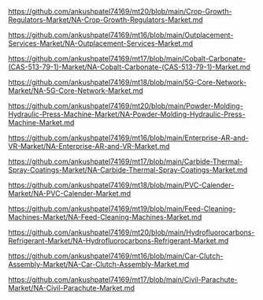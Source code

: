 <p><a href="https://github.com/ankushpatel74169/mt20/blob/main/Crop-Growth-Regulators-Market/NA-Crop-Growth-Regulators-Market.md">https://github.com/ankushpatel74169/mt20/blob/main/Crop-Growth-Regulators-Market/NA-Crop-Growth-Regulators-Market.md</a></p><p><a href="https://github.com/ankushpatel74169/mt16/blob/main/Outplacement-Services-Market/NA-Outplacement-Services-Market.md">https://github.com/ankushpatel74169/mt16/blob/main/Outplacement-Services-Market/NA-Outplacement-Services-Market.md</a></p><p><a href="https://github.com/ankushpatel74169/mt17/blob/main/Cobalt-Carbonate-(CAS-513-79-1)-Market/NA-Cobalt-Carbonate-(CAS-513-79-1)-Market.md">https://github.com/ankushpatel74169/mt17/blob/main/Cobalt-Carbonate-(CAS-513-79-1)-Market/NA-Cobalt-Carbonate-(CAS-513-79-1)-Market.md</a></p><p><a href="https://github.com/ankushpatel74169/mt18/blob/main/5G-Core-Network-Market/NA-5G-Core-Network-Market.md">https://github.com/ankushpatel74169/mt18/blob/main/5G-Core-Network-Market/NA-5G-Core-Network-Market.md</a></p><p><a href="https://github.com/ankushpatel74169/mt20/blob/main/Powder-Molding-Hydraulic-Press-Machine-Market/NA-Powder-Molding-Hydraulic-Press-Machine-Market.md">https://github.com/ankushpatel74169/mt20/blob/main/Powder-Molding-Hydraulic-Press-Machine-Market/NA-Powder-Molding-Hydraulic-Press-Machine-Market.md</a></p><p><a href="https://github.com/ankushpatel74169/mt16/blob/main/Enterprise-AR-and-VR-Market/NA-Enterprise-AR-and-VR-Market.md">https://github.com/ankushpatel74169/mt16/blob/main/Enterprise-AR-and-VR-Market/NA-Enterprise-AR-and-VR-Market.md</a></p><p><a href="https://github.com/ankushpatel74169/mt17/blob/main/Carbide-Thermal-Spray-Coatings-Market/NA-Carbide-Thermal-Spray-Coatings-Market.md">https://github.com/ankushpatel74169/mt17/blob/main/Carbide-Thermal-Spray-Coatings-Market/NA-Carbide-Thermal-Spray-Coatings-Market.md</a></p><p><a href="https://github.com/ankushpatel74169/mt18/blob/main/PVC-Calender-Market/NA-PVC-Calender-Market.md">https://github.com/ankushpatel74169/mt18/blob/main/PVC-Calender-Market/NA-PVC-Calender-Market.md</a></p><p><a href="https://github.com/ankushpatel74169/mt19/blob/main/Feed-Cleaning-Machines-Market/NA-Feed-Cleaning-Machines-Market.md">https://github.com/ankushpatel74169/mt19/blob/main/Feed-Cleaning-Machines-Market/NA-Feed-Cleaning-Machines-Market.md</a></p><p><a href="https://github.com/ankushpatel74169/mt20/blob/main/Hydrofluorocarbons-Refrigerant-Market/NA-Hydrofluorocarbons-Refrigerant-Market.md">https://github.com/ankushpatel74169/mt20/blob/main/Hydrofluorocarbons-Refrigerant-Market/NA-Hydrofluorocarbons-Refrigerant-Market.md</a></p><p><a href="https://github.com/ankushpatel74169/mt16/blob/main/Car-Clutch-Assembly-Market/NA-Car-Clutch-Assembly-Market.md">https://github.com/ankushpatel74169/mt16/blob/main/Car-Clutch-Assembly-Market/NA-Car-Clutch-Assembly-Market.md</a></p><p><a href="https://github.com/ankushpatel74169/mt17/blob/main/Civil-Parachute-Market/NA-Civil-Parachute-Market.md">https://github.com/ankushpatel74169/mt17/blob/main/Civil-Parachute-Market/NA-Civil-Parachute-Market.md</a></p>
